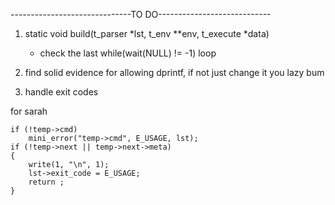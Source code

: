 ------------------------------TO DO----------------------------

1) 
    static void	build(t_parser *lst, t_env **env, t_execute *data)
     * check the last while(wait(NULL) != -1) loop

2) 
    find solid evidence for allowing dprintf, if not just change it you lazy bum

3) 
    handle exit codes



for sarah

	if (!temp->cmd)
		mini_error("temp->cmd", E_USAGE, lst);
	if (!temp->next || temp->next->meta)
	{
		write(1, "\n", 1);
		lst->exit_code = E_USAGE;
		return ;
	}